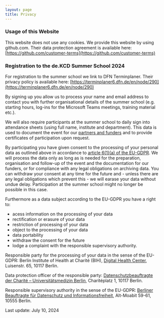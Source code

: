 ```yaml
---
layout: page
title: Privacy
---
```

### Usage of this Website
This website does not use any cookies. We provide this website by using github.com. Their data protection agreement is available here: [https://github.com/customer-terms](https://github.com/customer-terms)


### Registration to the de.KCD Summer School 2024

For registration to the summer school we link to DFN Terminplaner. Their privacy policy is available here: [https://terminplaner6.dfn.de/en/node/290](https://terminplaner6.dfn.de/en/node/290)

By signing up you allow us to process your name and email address to contact you with further organisational details of the summer school (e.g. starting hours, log-ins for the Microsoft Teams meetings, training material etc.).

We will also require participants at the summer school to daily sign into attendance sheets (using full name, institute and department). This data is used to document the event for our [partners and funders](https://llmcloud2024.github.io/contact.html) and to provide certificates of participation upon request.

By participating you have given consent to the processing of your personal data as outlined above in accordance to [article 6(1)(a) of the EU-GDPR](https://gdpr.eu/article-6-how-to-process-personal-data-legally/). We will process the data only as long as is needed for the preparation, organisation and follow-up of the event and the documentation for our funders, or for compliance with any legal obligations on archiving data. You can withdraw your consent at any time for the future and - unless there are any legal obligations which prevent this - we will earase your data without undue delay. Participation at the summer school might no longer be possible in this case.

Furthermore as a data subject according to the EU-GDPR you have a right to: 
- acess information on the processing of your data
- rectification or erasure of your data
- restriction of processing of your data
- object to the processing of your data
- data portability
- withdraw the consent for the future
- lodge a complaint with the responsible supervisory authority.


Responsible party for the processing of your data in the sense of the EU-GDPR: Berlin Institute of Health at Charité (BIH), [Digital Health Center](https://www.bihealth.org/en/research/research-group/eils-lab-bih-digital-health-center), Luisenstr. 65, 10117 Berlin.


Data protection officer of the responsible party: [Datenschutzbeauftragte der Charité – Universitätsmedizin Berlin](https://www.charite.de/service/datenschutz/), Charitéplatz 1, 10117 Berlin.

Responsible supervisory authority in the sense of the EU-GDPR: [Berliner Beauftragte für Datenschutz und Informationsfreiheit](https://www.datenschutz-berlin.de/ueber-uns/kontakt/), Alt-Moabit 59-61, 10555 Berlin.

Last update: July 10, 2024




